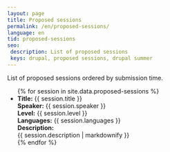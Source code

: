 ```yaml
---
layout: page
title: Proposed sessions
permalink: /en/proposed-sessions/
language: en
tid: proposed-sessions
seo:
 description: List of proposed sessions
 keys: drupal, proposed sessions, drupal summer
---
```


List of proposed sessions ordered by submission time.
<ul>
{% for session in site.data.proposed-sessions %}
  <li class="proposed--session">
    <strong>Title:</strong> {{ session.title }}<br/>
    <strong>Speaker:</strong> {{ session.speaker }}<br/>
    <strong>Level:</strong> {{ session.level }}<br/>
    <strong>Languages:</strong> {{ session.languages }}<br/>
    <div class="proposed--session__description tab--closed"><strong>Description:</strong> <div class="proposed--session__description__value tab--collapsed">{{ session.description | markdownify }}</div></div>
  </li>
{% endfor %}
</ul>
